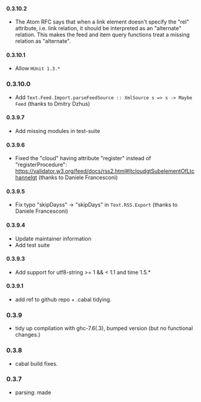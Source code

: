#### 0.3.10.2

* The Atom RFC says that when a link element doesn't specify the "rel"
    attribute, i.e. link relation, it should be interpreted as an
    "alternate" relation.  This makes the feed and item query
    functions treat a missing relation as "alternate".

#### 0.3.10.1

* Allow `HUnit 1.3.*`

### 0.3.10.0

* Add `Text.Feed.Import.parseFeedSource :: XmlSource s => s -> Maybe Feed` (thanks to Dmitry Dzhus)

#### 0.3.9.7

* Add missing modules in test-suite

#### 0.3.9.6

* Fixed the "cloud" having attribute "register" instead of "registerProcedure": https://validator.w3.org/feed/docs/rss2.html#ltcloudgtSubelementOfLtchannelgt (thanks to Daniele Francesconi)

#### 0.3.9.5

* Fix typo "skipDayss" -> "skipDays" in `Text.RSS.Export` (thanks to Daniele Francesconi)

#### 0.3.9.4

* Update maintainer information
* Add test suite

#### 0.3.9.3

* Add support for utf8-string >= 1 && < 1.1 and time 1.5.*

#### 0.3.9.1

* add ref to github repo + .cabal tidying.

### 0.3.9

* tidy up compilation with ghc-7.6(.3), bumped version (but no
  functional changes.)

### 0.3.8

* cabal build fixes.

### 0.3.7

* <feed> parsing: made <title> be optional.
* <entry> parsing: try <published> if <updated> is missing.
